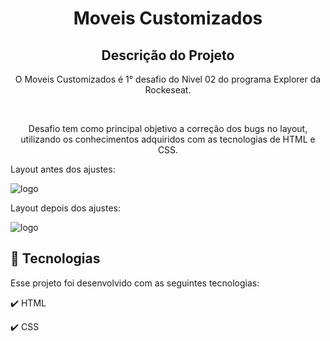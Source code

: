 <h1 align="center">
  Moveis Customizados
</h1>

<h2 align="center" >Descrição do Projeto</h2>
<p align="center">
  O Moveis Customizados é 1° desafio do Nivel 02 do programa Explorer da Rockeseat.
</p>
</br>

<div align="center">
   <p>Desafio tem como principal objetivo a correção dos bugs no layout, utilizando os conhecimentos adquiridos com as tecnologias de HTML e CSS.</p>
</div>
  <p>Layout antes dos ajustes:</p>
       
  <img alt="logo" title="#logo" src="./src/images/img-layout-bug.png"/>
  
  <p>Layout depois dos ajustes:</p>
       
  <img alt="logo" title="#logo" src="./src/images/img-layout-corrigido.png"/>


## :rocket: Tecnologias

Esse projeto foi desenvolvido com as seguintes tecnologias:

✔️ HTML

✔️ CSS
